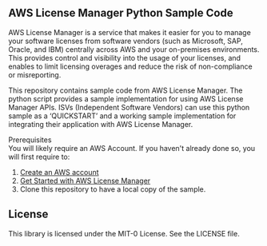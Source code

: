 ## AWS License Manager Python Sample Code

AWS License Manager is a service that makes it easier for you to manage your software licenses from software vendors (such as Microsoft, SAP, Oracle, and IBM) centrally across AWS and your on-premises environments. This provides control and visibility into the usage of your licenses, and enables to limit licensing overages and reduce the risk of non-compliance or misreporting.

This repository contains sample code from AWS License Manager. The python script provides a sample implementation for using AWS License Manager APIs. ISVs (Independent Software Vendors) can use this python sample as a ‘QUICKSTART’ and a working sample implementation for integrating their application with AWS License Manager.

Prerequisites <br />
You will likely require an AWS Account. If you haven't already done so, you will first require to:

1. [Create an AWS account](https://aws.amazon.com/blogs/startups/how-to-get-started-on-aws-from-a-dead-standstill/)
2. [Get Started with AWS License Manager](https://console.aws.amazon.com/license-manager/home?region=us-east-1#/latestGettingStarted)
3. Clone this repository to have a local copy of the sample.

## License

This library is licensed under the MIT-0 License. See the LICENSE file.
